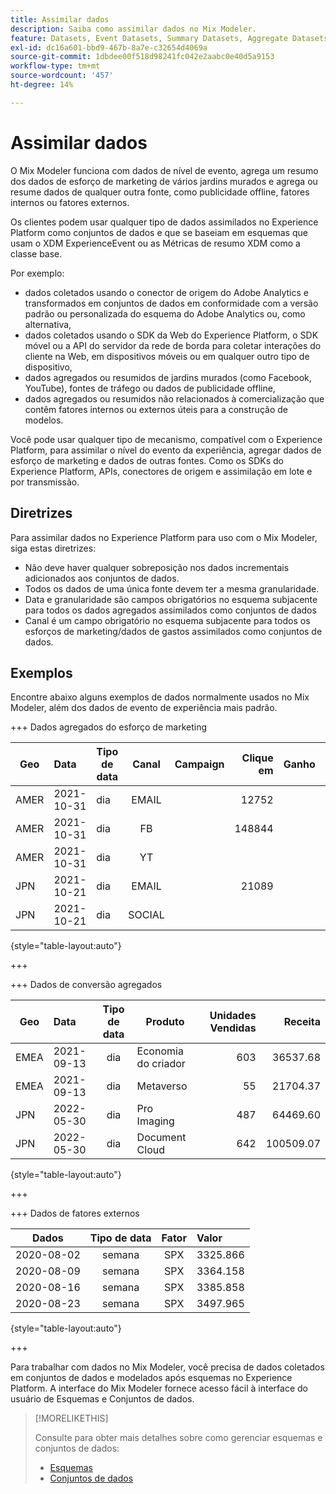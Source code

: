 ```yaml
---
title: Assimilar dados
description: Saiba como assimilar dados no Mix Modeler.
feature: Datasets, Event Datasets, Summary Datasets, Aggregate Datasets
exl-id: dc16a601-bbd9-467b-8a7e-c32654d4069a
source-git-commit: 1dbdee00f518d98241fc042e2aabc0e40d5a9153
workflow-type: tm+mt
source-wordcount: '457'
ht-degree: 14%

---
```


# Assimilar dados

O Mix Modeler funciona com dados de nível de evento, agrega um resumo dos dados de esforço de marketing de vários jardins murados e agrega ou resume dados de qualquer outra fonte, como publicidade offline, fatores internos ou fatores externos.

Os clientes podem usar qualquer tipo de dados assimilados no Experience Platform como conjuntos de dados e que se baseiam em esquemas que usam o XDM ExperienceEvent ou as Métricas de resumo XDM como a classe base.

Por exemplo:

* dados coletados usando o conector de origem do Adobe Analytics e transformados em conjuntos de dados em conformidade com a versão padrão ou personalizada do esquema do Adobe Analytics ou, como alternativa,
* dados coletados usando o SDK da Web do Experience Platform, o SDK móvel ou a API do servidor da rede de borda para coletar interações do cliente na Web, em dispositivos móveis ou em qualquer outro tipo de dispositivo,
* dados agregados ou resumidos de jardins murados (como Facebook, YouTube), fontes de tráfego ou dados de publicidade offline,
* dados agregados ou resumidos não relacionados à comercialização que contêm fatores internos ou externos úteis para a construção de modelos.

Você pode usar qualquer tipo de mecanismo, compatível com o Experience Platform, para assimilar o nível do evento da experiência, agregar dados de esforço de marketing e dados de outras fontes. Como os SDKs do Experience Platform, APIs, conectores de origem e assimilação em lote e por transmissão.


## Diretrizes

Para assimilar dados no Experience Platform para uso com o Mix Modeler, siga estas diretrizes:

* Não deve haver qualquer sobreposição nos dados incrementais adicionados aos conjuntos de dados.
* Todos os dados de uma única fonte devem ter a mesma granularidade.
* Data e granularidade são campos obrigatórios no esquema subjacente para todos os dados agregados assimilados como conjuntos de dados
* Canal é um campo obrigatório no esquema subjacente para todos os esforços de marketing/dados de gastos assimilados como conjuntos de dados.


## Exemplos

Encontre abaixo alguns exemplos de dados normalmente usados no Mix Modeler, além dos dados de evento de experiência mais padrão.

+++ Dados agregados do esforço de marketing

| Geo | Data | Tipo de data | Canal | Campaign | Clique em | Ganho | Envolvimento | impressão | Abrir | Próprio | Enviado |
|---|:--|---|:---:|---|--:|---|--:|---|---|---|--:|
| AMER | 2021-10-31 | dia | EMAIL | | 12752 | | | | | | 1132945 |
| AMER | 2021-10-31 | dia | FB | | 148844 | | | | | | |
| AMER | 2021-10-31 | dia | YT | | | | 2314452 | | | | |
| JPN | 2021-10-21 | dia | EMAIL | | 21089 | | | | | | 3283626 |
| JPN | 2021-10-21 | dia | SOCIAL | | | | 621 | | | | |

{style="table-layout:auto"}

+++

+++ Dados de conversão agregados

| Geo | Data | Tipo de data | Produto | Unidades Vendidas | Receita |
|---|:---|:---:|---|--:|--:|
| EMEA | 2021-09-13 | dia | Economia do criador | 603 | 36537.68 |
| EMEA | 2021-09-13 | dia | Metaverso | 55 | 21704.37 |
| JPN | 2022-05-30 | dia | Pro Imaging | 487 | 64469.60 |
| JPN | 2022-05-30 | dia | Document Cloud | 642 | 100509.07 |

{style="table-layout:auto"}

+++

+++ Dados de fatores externos

| Dados | Tipo de data | Fator | Valor |
|---|:---:|:---:|:---|
| 2020-08-02 | semana | SPX | 3325.866 |
| 2020-08-09 | semana | SPX | 3364.158 |
| 2020-08-16 | semana | SPX | 3385.858 |
| 2020-08-23 | semana | SPX | 3497.965 |

{style="table-layout:auto"}

+++

Para trabalhar com dados no Mix Modeler, você precisa de dados coletados em conjuntos de dados e modelados após esquemas no Experience Platform. A interface do Mix Modeler fornece acesso fácil à interface do usuário de Esquemas e Conjuntos de dados.


>[!MORELIKETHIS]
>
>Consulte para obter mais detalhes sobre como gerenciar esquemas e conjuntos de dados:
>
>* [Esquemas](schemas.md)
>* [Conjuntos de dados](datasets.md)
